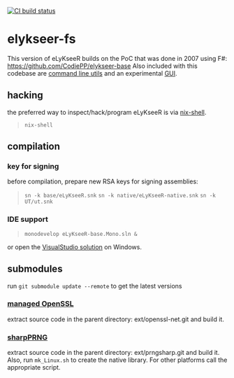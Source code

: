 [![CI build status](https://travis-ci.com/eLyKseeR/elykseer-fs.svg?branch=master)](https://travis-ci.com/eLyKseeR/elykseer-fs)

# elykseer-fs

This version of eLyKseeR builds on the PoC that was done in 2007 using F#: https://github.com/CodiePP/elykseer-base
Also included with this codebase are [command line utils](https://github.com/CodiePP/elykseer-cli)
and an experimental [GUI](https://github.com/CodiePP/elykseer-gui).


## hacking

the preferred way to inspect/hack/program eLyKseeR is via [nix-shell](https://nixos.org).

> `nix-shell`

## compilation

### key for signing

before compilation, prepare new RSA keys for signing assemblies:

> ``sn -k base/eLyKseeR.snk``
> ``sn -k native/eLyKseeR-native.snk``
> ``sn -k UT/ut.snk``


### IDE support

> ``monodevelop eLyKseeR-base.Mono.sln &``

or open the [VisualStudio solution](eLyKseeR-base.Win32.sln) on Windows.


## submodules

run `git submodule update --remote` to get the latest versions

### [managed OpenSSL](https://github.com/CodiePP/openssl-net)

extract source code in the parent directory: ext/openssl-net.git
and build it.

### [sharpPRNG](https://github.com/CodiePP/prngsharp)

extract source code in the parent directory: ext/prngsharp.git
and build it. Also, run `mk_Linux.sh` to create the native library. For other
platforms call the appropriate script.

